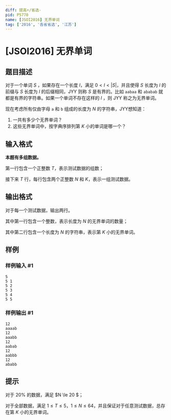 ```yaml
---
diff: 提高+/省选-
pid: P5770
name: [JSOI2016] 无界单词
tag: ['2016', '各省省选', '江苏']
---
```

# [JSOI2016] 无界单词
## 题目描述

对于一个单词 $S$ ，如果存在一个长度 $l$，满足 $0 < l < |S|$，并且使得 $S$ 长度为 $l$ 的前缀与 $S$ 长度为 $l$ 的后缀相同，JYY 则称 $S$ 是有界的。比如 `aabaa` 和 `ababab` 就都是有界的字符串。如果一个单词不存在这样的 $l$ ，则 JYY 称之为无界单词。

现在考虑所有仅由字母 `a` 和 `b` 组成的长度为 $N$ 的字符串，JYY想知道：

1. 一共有多少个无界单词？
2. 这些无界单词中，按字典序排列第 $K$ 小的单词是哪一个？
## 输入格式

**本题有多组数据。**

第一行包含一个正整数 $T$，表示测试数据的组数；

接下来 $T$ 行，每行包含两个正整数 $N$ 和 $K$，表示一组测试数据。
## 输出格式

对于每一个测试数据，输出两行。

其中第一行包含一个整数，表示长度为 $N$ 的无界单词的数量；

其中第二行包含一个长度为 $N$ 的字符串，表示第 $K$ 小的无界单词。
## 样例

### 样例输入 #1
```
5
5 1
5 2
5 3
5 4
5 5

```
### 样例输出 #1
```
12
aaaab
12
aaabb
12
aabab
12
aabbb
12
ababb

```
## 提示

对于 $20\%$ 的数据，满足 $N \le 20 $；

对于全部数据，满足 $1 \le T \le 5$，$1 \le N \le 64$，并且保证对于任意测试数据，总存在第 $K$ 小的无界单词。
